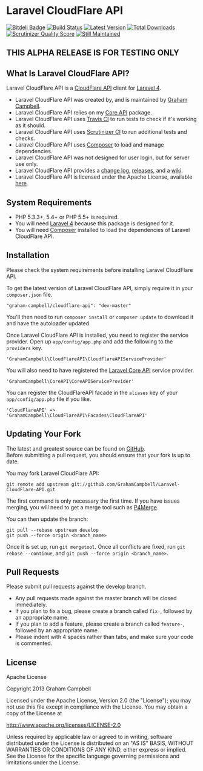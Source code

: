 Laravel CloudFlare API
======================


[![Bitdeli Badge](https://d2weczhvl823v0.cloudfront.net/GrahamCampbell/Laravel-CloudFlare-API/trend.png)](https://bitdeli.com/free "Bitdeli Badge")
[![Build Status](https://travis-ci.org/GrahamCampbell/Laravel-CloudFlare-API.png?branch=master)](https://travis-ci.org/GrahamCampbell/Laravel-CloudFlare-API)
[![Latest Version](https://poser.pugx.org/graham-campbell/cloudflare-api/v/stable.png)](https://packagist.org/packages/graham-campbell/cloudflare-api)
[![Total Downloads](https://poser.pugx.org/graham-campbell/cloudflare-api/downloads.png)](https://packagist.org/packages/graham-campbell/cloudflare-api)
[![Scrutinizer Quality Score](https://scrutinizer-ci.com/g/GrahamCampbell/Laravel-CloudFlare-API/badges/quality-score.png?s=0f3507596babc2503396aed5abceabeb6f703db9)](https://scrutinizer-ci.com/g/GrahamCampbell/Laravel-CloudFlare-API)
[![Still Maintained](http://stillmaintained.com/GrahamCampbell/Laravel-CloudFlare-API.png)](http://stillmaintained.com/GrahamCampbell/Laravel-CloudFlare-API)


## THIS ALPHA RELEASE IS FOR TESTING ONLY


## What Is Laravel CloudFlare API?

Laravel CloudFlare API is a [CloudFlare API](https://www.cloudflare.com/docs/client-api.html) client for [Laravel 4](http://laravel.com).  

* Laravel CloudFlare API was created by, and is maintained by [Graham Campbell](https://github.com/GrahamCampbell).  
* Laravel CloudFlare API relies on my [Core API](https://github.com/GrahamCampbell/Laravel-Core-API) package.  
* Laravel CloudFlare API uses [Travis CI](https://travis-ci.org/GrahamCampbell/Laravel-CloudFlare-API) to run tests to check if it's working as it should.  
* Laravel CloudFlare API uses [Scrutinizer CI](https://scrutinizer-ci.com/g/GrahamCampbell/Laravel-CloudFlare-API) to run additional tests and checks.  
* Laravel CloudFlare API uses [Composer](https://getcomposer.org) to load and manage dependencies.  
* Laravel CloudFlare API was not designed for user login, but for server use only.  
* Laravel CloudFlare API provides a [change log](https://github.com/GrahamCampbell/Laravel-CloudFlare-API/blob/master/CHANGELOG.md), [releases](https://github.com/GrahamCampbell/Laravel-CloudFlare-API/releases), and a [wiki](https://github.com/GrahamCampbell/Laravel-CloudFlare-API/wiki).  
* Laravel CloudFlare API is licensed under the Apache License, available [here](https://github.com/GrahamCampbell/Laravel-CloudFlare-API/blob/master/LICENSE.md).  


## System Requirements

* PHP 5.3.3+, 5.4+ or PHP 5.5+ is required.
* You will need [Laravel 4](http://laravel.com) because this package is designed for it.  
* You will need [Composer](https://getcomposer.org) installed to load the dependencies of Laravel CloudFlare API.  


## Installation

Please check the system requirements before installing Laravel CloudFlare API.  

To get the latest version of Laravel CloudFlare API, simply require it in your `composer.json` file.

`"graham-campbell/cloudflare-api": "dev-master"`

You'll then need to run `composer install` or `composer update` to download it and have the autoloader updated.

Once Laravel CloudFlare API is installed, you need to register the service provider. Open up `app/config/app.php` and add the following to the `providers` key.

`'GrahamCampbell\CloudFlareAPI\CloudFlareAPIServiceProvider'`

You will also need to have registered the [Laravel Core API](https://github.com/GrahamCampbell/Laravel-Core-API) service provider.

`'GrahamCampbell\CoreAPI\CoreAPIServiceProvider'`

You can register the CloudFlareAPI facade in the `aliases` key of your `app/config/app.php` file if you like.

`'CloudFlareAPI' => 'GrahamCampbell\CloudFlareAPI\Facades\CloudFlareAPI'`


## Updating Your Fork

The latest and greatest source can be found on [GitHub](https://github.com/GrahamCampbell/Laravel-CloudFlare-API).  
Before submitting a pull request, you should ensure that your fork is up to date.  

You may fork Laravel CloudFlare API:  

    git remote add upstream git://github.com/GrahamCampbell/Laravel-CloudFlare-API.git

The first command is only necessary the first time. If you have issues merging, you will need to get a merge tool such as [P4Merge](http://perforce.com/product/components/perforce_visual_merge_and_diff_tools).  

You can then update the branch:  

    git pull --rebase upstream develop
    git push --force origin <branch_name>

Once it is set up, run `git mergetool`. Once all conflicts are fixed, run `git rebase --continue`, and `git push --force origin <branch_name>`.  


## Pull Requests

Please submit pull requests against the develop branch.  

* Any pull requests made against the master branch will be closed immediately.  
* If you plan to fix a bug, please create a branch called `fix-`, followed by an appropriate name.  
* If you plan to add a feature, please create a branch called `feature-`, followed by an appropriate name.  
* Please indent with 4 spaces rather than tabs, and make sure your code is commented.  


## License

Apache License  

Copyright 2013 Graham Campbell  

Licensed under the Apache License, Version 2.0 (the "License");
you may not use this file except in compliance with the License.
You may obtain a copy of the License at  

 http://www.apache.org/licenses/LICENSE-2.0  

Unless required by applicable law or agreed to in writing, software
distributed under the License is distributed on an "AS IS" BASIS,
WITHOUT WARRANTIES OR CONDITIONS OF ANY KIND, either express or implied.
See the License for the specific language governing permissions and
limitations under the License.  
